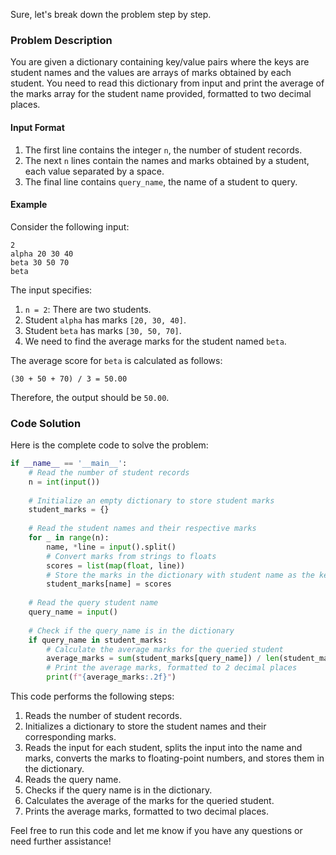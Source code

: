 Sure, let's break down the problem step by step.

### Problem Description

You are given a dictionary containing key/value pairs where the keys are student names and the values are arrays of marks obtained by each student. You need to read this dictionary from input and print the average of the marks array for the student name provided, formatted to two decimal places.

#### Input Format

1. The first line contains the integer `n`, the number of student records.
2. The next `n` lines contain the names and marks obtained by a student, each value separated by a space.
3. The final line contains `query_name`, the name of a student to query.

#### Example

Consider the following input:
```
2
alpha 20 30 40
beta 30 50 70
beta
```

The input specifies:
1. `n = 2`: There are two students.
2. Student `alpha` has marks `[20, 30, 40]`.
3. Student `beta` has marks `[30, 50, 70]`.
4. We need to find the average marks for the student named `beta`.

The average score for `beta` is calculated as follows:
```
(30 + 50 + 70) / 3 = 50.00
```
Therefore, the output should be `50.00`.

### Code Solution

Here is the complete code to solve the problem:

```python
if __name__ == '__main__':
    # Read the number of student records
    n = int(input())
    
    # Initialize an empty dictionary to store student marks
    student_marks = {}
    
    # Read the student names and their respective marks
    for _ in range(n):
        name, *line = input().split()
        # Convert marks from strings to floats
        scores = list(map(float, line))
        # Store the marks in the dictionary with student name as the key
        student_marks[name] = scores
    
    # Read the query student name
    query_name = input()
    
    # Check if the query_name is in the dictionary
    if query_name in student_marks:
        # Calculate the average marks for the queried student
        average_marks = sum(student_marks[query_name]) / len(student_marks[query_name])
        # Print the average marks, formatted to 2 decimal places
        print(f"{average_marks:.2f}")
```

This code performs the following steps:

1. Reads the number of student records.
2. Initializes a dictionary to store the student names and their corresponding marks.
3. Reads the input for each student, splits the input into the name and marks, converts the marks to floating-point numbers, and stores them in the dictionary.
4. Reads the query name.
5. Checks if the query name is in the dictionary.
6. Calculates the average of the marks for the queried student.
7. Prints the average marks, formatted to two decimal places.

Feel free to run this code and let me know if you have any questions or need further assistance!
